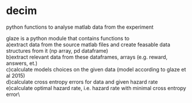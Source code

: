 # decim
python functions to analyse matlab data from the experiment





glaze is a python module that contains functions to \
a)extract data from the source matlab files and create feasable data structures from it (np array, pd dataframe)\
b)extract relevant data from these dataframes, arrays (e.g. reward, answers, et.)\
c)calculate models choices on the given data (model according to glaze et al 2015)\
d)calculate cross entropy errors for data and given hazard rate\
e)calculate optimal hazard rate, i.e. hazard rate with minimal cross entropy error\
